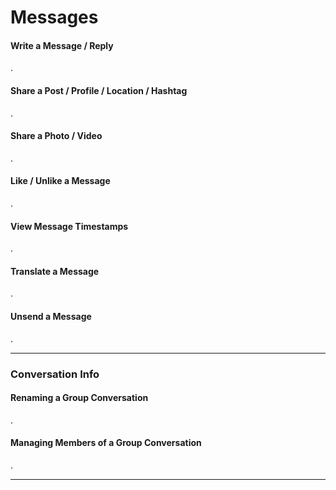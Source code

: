 # Messages

#### Write a Message / Reply

.

#### Share a Post / Profile / Location / Hashtag

.

#### Share a Photo / Video

.

#### Like / Unlike a Message

.

#### View Message Timestamps

.

#### Translate a Message

.

#### Unsend a Message

.

<hr />

### Conversation Info

#### Renaming a Group Conversation

.

#### Managing Members of a Group Conversation

.



<hr />
